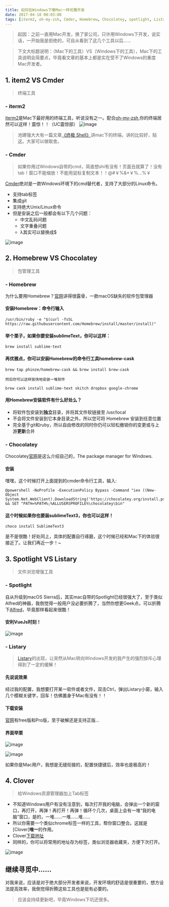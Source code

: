 ```yaml
---
title: 如何在Windows下像Mac一样优雅开发
date: 2017-04-18 00:03:08
tags: [iterm2, oh-my-zsh, Cmder, Homebrew, Chocolatey, spotlight, Listary, Clover]
---
```


> 起因：之前一直用Mac开发，换了家公司，只许用Windows下开发，说实话，一开始我是拒绝的，可自从看到了这几个工具以后......

> 下文大标题说明：（Mac下的工具）VS（Windows下的工具），Mac下的工具说明会简要点，毕竟看文章的基本上都是实在受不了Windows的重度Mac开发者。

## 1. item2 VS Cmder

> 终端工具

<!--more-->

### - iterm2

[iterm2](http://www.iterm2.com/documentation.html)是Mac下最好用的终端工具，听说没有之一。配合[oh-my-zsh](https://github.com/robbyrussell/oh-my-zsh),你的终端居然可以这样！震惊！！（UC震惊部）
![image](https://github.com/palmerye/pictureBed/raw/master/win-mac/iterm.png)

> 池建强大大有一篇文章[《终极 Shell》](http://macshuo.com/?p=676)讲mac下的终端，讲的比较好，贴这。大家可以做取舍。

### - Cmder

> 如果你用过Windows自带的cmd，简直想shi有没有！页面丑就算了！没有tab！窗口不能缩放！不能用鼠标复制文本！！@#￥%&*￥%…%￥

[Cmder](https://github.com/cmderdev/cmder)绝对是一款Windows环境下的cmd替代者，支持了大部分的Linux命令。
- 支持tab标签
- 集成git
- 支持绝大Unix/Linux命令
- 但是安装之后一般都会有以下几个问题：
    - 中文乱码问题
    - 文字重叠问题
    - λ其实可以替换成$

![image](https://github.com/palmerye/pictureBed/raw/master/win-mac/cmder.png)

## 2. Homebrew VS Chocolatey

> 包管理工具

### - Homebrew

为什么要用Homebrew？[官网](https://brew.sh/index_zh-cn.html)讲得很露骨，一款macOS缺失的软件包管理器

#### 安装Homebrew：命令行输入

```
/usr/bin/ruby -e "$(curl -fsSL https://raw.githubusercontent.com/Homebrew/install/master/install)"
```

#### 举个栗子，如果你要安装sublimeText，你可以这样：

```
brew install sublime-text
```

#### 再优雅点，你可以安装Homebrew的命令行工具homebrew-cask

```
brew tap phinze/homebrew-cask && brew install brew-cask

然后你可以这样愉快地安装一堆软件

brew cask install sublime-text skitch dropbox google-chrome
```

#### 用Homebrew安装软件有什么好处么？

- 将软件包安装到**独立**目录，并将其文件软链接至 /usr/local
- 不会将文件安装到它本身目录之外，所以您可将 Homebrew 安装到任意位置
- 完全基于git和ruby，所以自由修改的同时你仍可以轻松撤销你的变更或与上游**更新**合并

### - Chocolatey

Chocolatey[官网](https://chocolatey.org/)是这么介绍自己的，The package manager for Windows.

#### 安装

嘿嘿，这个时候打开上面提到的cmder命令行工具，输入:

```
@powershell -NoProfile -ExecutionPolicy Bypass -Command "iex ((New-Object System.Net.WebClient).DownloadString('https://chocolatey.org/install.ps1'))" && SET "PATH=%PATH%;%ALLUSERSPROFILE%\chocolatey\bin"
```

#### 这个时候如果你也要装sublimeText3，你也可以这样！

```
choco install SublimeText3
```
是不是很酷！好处同上，具体的配置自行琢磨，这个时候已经和Mac下的体验很接近了。让我们再近一步！~

## 3. Spotlight VS Listary

> 文件浏览增强工具

### - Spotlight

自从升级到macOS Sierra后，其实mac自带的Spotlight已经很强大了，至于类似Alfred的神器，我倒觉得一般用户没必要折腾了，当然你想更Geek点，可以折腾下[Alfred](https://www.alfredapp.com/)，毕竟那样看起来很酷！

#### 安利VueJs时刻！

![image](https://github.com/palmerye/pictureBed/raw/master/win-mac/spotlight.png)

### - Listary

> [Listary](http://www.listary.com/)的出现，让突然从Mac转向Windows开发的我产生的强烈排斥心理得到了一定的缓解！

#### 先说说效果

经过我的配置，我想要打开某一软件或者文件，双击Ctrl，弹出Listary小窗，输入几个模糊关键字，回车！仿佛置身于Mac有没有！！

#### 下载安装

[官网](http://www.listary.com/)有free版和Pro版，至于破解还是支持正版...

#### 界面举栗

![image](https://github.com/palmerye/pictureBed/raw/master/win-mac/listary1.png)

![image](https://github.com/palmerye/pictureBed/raw/master/win-mac/listary2.png)

如果你是Mac用户，我想是无缝衔接的，配置快捷键后，效率也是极高的！

## 4. Clover

> 给Windows资源管理器加上Tab标签

- 不知道Windows用户有没有注意到，每次打开我的电脑，会弹出一个新的窗口，再打开，再弹！再打开！再弹！循环个几次，桌面上会有一堆“我的电脑”窗口，是的，一堆......一堆......堆......
- 所以你需要一个类似chrome标签一样的工具，帮你窗口整合。这就是[Clover]**唯一**的作用。
- Clover[下载地址](http://cn.ejie.me/)
- 同样的，你可以将常用的地址存为标签，类似浏览器收藏夹，方便下次打开。

![image](https://github.com/palmerye/pictureBed/raw/master/win-mac/clover.jpg)

## 继续寻觅中......

对我来说，应该是对于绝大部分开发者来说，开发环境的舒适是很重要的，想方设法提高效率，我倒觉得折腾这些工具也是挺有必要的。

> 应该会持续更新吧，毕竟Windows下坑还很多。